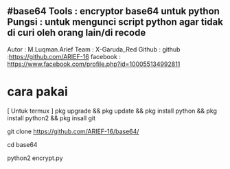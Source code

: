 #base64
Tools  : encryptor base64 untuk python
Pungsi : untuk mengunci script python agar tidak di curi oleh orang lain/di recode
--------------------------------------------------------------------------------------
Autor  : M.Luqman.Arief
Team   : X-Garuda_Red
Github : github :https://github.com/ARIEF-16
facebook : https://www.facebook.com/profile.php?id=100055134992811

# cara pakai

[ Untuk termux ]
pkg upgrade && pkg update && pkg install python && pkg install python2 && pkg insall git

git clone https://github.com/ARIEF-16/base64/

cd base64 

python2 encrypt.py
